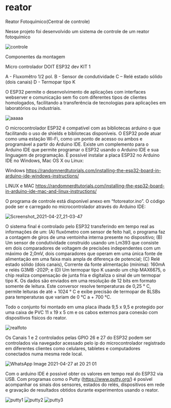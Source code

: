 # reator
Reator Fotoquímico(Central de controle)

Nesse projeto foi desenvolvido um sistema de controle de um reator fotoquímico

![controle](https://user-images.githubusercontent.com/9045259/116277535-f4736d80-a75b-11eb-9812-8094eb0a3acd.png)

Componentes da montagem

Micro controlador DOIT ESP32 dev KIT 1

A - Fluxomêtro 1/2 pol.
B - Sensor de condutividade
C – Relé estado sólido (dois canais)
D - Termopar tipo K

O ESP32 permite o desenvolvimento de aplicações com interfaces webserver e comunicação sem fio com diferentes tipos de clientes homologados, facilitando a transferência de tecnologias para aplicações em laboratórios ou industriais.

![aaaaa](https://user-images.githubusercontent.com/9045259/116328202-e3981b80-a79e-11eb-8143-9ca8f5bbdd0b.jpg)

O microcontrolador ESP32 é compatível com as bibliotecas arduino o que facilitando o uso de shields e bibliotecas disponíveis. O ESP32 pode atuar como uma estação Wi-Fi, como um ponto de acesso ou ambos e programável a partir do Arduino IDE. Existe um complemento para o Arduino IDE que permite programar o ESP32 usando o Arduino IDE e sua linguagem de programação. É possível instalar a placa ESP32 no Arduino IDE no Windows, Mac OS X ou Linux:

Windows
https://randomnerdtutorials.com/installing-the-esp32-board-in-arduino-ide-windows-instructions/

LINUX e MAC
https://randomnerdtutorials.com/installing-the-esp32-board-in-arduino-ide-mac-and-linux-instructions/

O programa de controle está disponível anexo em “fotoreator.ino”. O código pode ser e carregado no microcontrolador através do Arduino IDE:

![Screenshot_2021-04-27_21-03-47](https://user-images.githubusercontent.com/9045259/116328282-104c3300-a79f-11eb-9c88-3de5c24319e4.png)

O sistema final é controlado pelo ESP32 transferindo em tempo real as informações de um: (A) fluxômetro com sensor de feito hall, o programa faz a contagem de giros de uma ventoinha interna presente no dispositivo; (B) Um sensor de condutividade construído usando um Lm393 que consiste em dois comparadores de voltagem de precisões independentes com um máximo de 2,0mV, dois comparadores que operam em uma única fonte de alimentação em uma faixa mais ampla de diferença de potencial; (C) Relé estado sólido (dois canais), Corrente da fonte alimentação (mínima): 160mA e relés G3MB -202P; e (D) Um termopar tipo K usando um chip MAX6675, o chip realiza compensação de junta fria e digitaliza o sinal de um termopar tipo K. Os dados são enviados em uma resolução de 12 bits em formato somente de leitura. Este conversor resolve temperaturas de 0,25 ° C, permite leituras de até + 1024 ° C e exibe precisão de termopar de 8LSBs para temperaturas que variam de 0 °C a + 700 °C.

Todo o conjunto foi montado em uma placa ilhada 9,5 x 9,5 e protegido por uma caixa de PVC 11 x 19 x 5 cm e os cabos externos para conexão com dispositivos físicos do reator.

![realfoto](https://user-images.githubusercontent.com/9045259/116277889-4d430600-a75c-11eb-9d7e-ed8edf68194c.jpeg)

Os Canais 1 e 2 controlados pelas GPIO 26 e 27 do ESP32 podem ser controlados via navegador acessado pelo ip do microcontrolador registrado em diferentes clientes como celulares, tabletes e computadores conectados numa mesma rede local.

![WhatsApp Image 2021-04-27 at 20 21 01](https://user-images.githubusercontent.com/9045259/116330580-32947f80-a7a4-11eb-9fdb-e2122e109e83.jpeg)

Com o arduino IDE é possivel obter os valores em tempo real do ESP32 via USB. Com programas como o Putty (https://www.putty.org/) é posível acompanhar os sinais dos sensores, estados do relés, dispositivos em rede e gravação de resultados obtidos durante experimentos usando o reator.

![putty1](https://user-images.githubusercontent.com/9045259/116330858-c6664b80-a7a4-11eb-8063-f78ebaeb81a3.png)
![putty2](https://user-images.githubusercontent.com/9045259/116330856-c5cdb500-a7a4-11eb-9aaa-bd7cc4ca3393.png)
![putty3](https://user-images.githubusercontent.com/9045259/116330855-c5351e80-a7a4-11eb-83b2-0880e8c11a5f.png)
